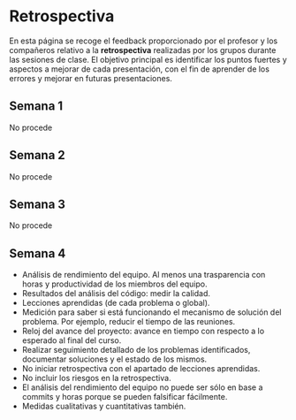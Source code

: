 # Retrospectiva

En esta página se recoge el feedback proporcionado por el profesor y los compañeros relativo a la **retrospectiva** realizadas por los grupos durante las sesiones de clase. El objetivo principal es identificar los puntos fuertes y aspectos a mejorar de cada presentación, con el fin de aprender de los errores y mejorar en futuras presentaciones. 

## Semana 1
No procede

## Semana 2
No procede

## Semana 3
No procede

## Semana 4
- Análisis de rendimiento del equipo. Al menos una trasparencia con horas y productividad de los miembros del equipo. 
- Resultados del análisis del código: medir la calidad. 
- Lecciones aprendidas (de cada problema o global). 
- Medición para saber si está funcionando el mecanismo de solución del problema. Por ejemplo, reducir el tiempo de las reuniones. 
- Reloj del avance del proyecto: avance en tiempo con respecto a lo esperado al final del curso.
- Realizar seguimiento detallado de los problemas identificados, documentar soluciones y el estado de los mismos.
- No iniciar retrospectiva con el apartado de lecciones aprendidas.
- No incluir los riesgos en la retrospectiva.
- El análisis del rendimiento del equipo no puede ser sólo en base a commits y horas porque se pueden falsificar fácilmente.
- Medidas cualitativas y cuantitativas también.